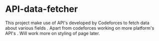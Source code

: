 # API-data-fetcher

This project make use of API's developed by Codeforces to fetch data about various fields . Apart from codeforces working on more platform's API's .
Will work more on styling of page later.
